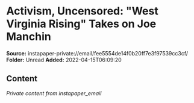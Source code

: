 # Activism, Uncensored: "West Virginia Rising" Takes on Joe Manchin

**Source:** instapaper-private://email/fee5554de14f0b20ff7e3f97539cc3cf/
**Folder:** Unread
**Added:** 2022-04-15T06:09:20




## Content
*Private content from instapaper_email*
